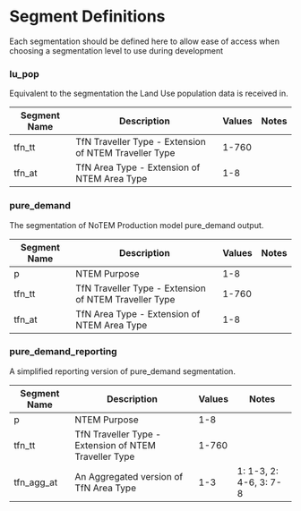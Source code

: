 # Segment Definitions

Each segmentation should be defined here to allow ease of access when choosing
a segmentation level to use during development

### lu_pop
Equivalent to the segmentation the Land Use population data is received in.

| Segment Name | Description                                           | Values | Notes |
|--------------|-------------------------------------------------------|--------|-------|
| tfn_tt       | TfN Traveller Type - Extension of NTEM Traveller Type | 1-760  |       |
| tfn_at       | TfN Area Type - Extension of NTEM Area Type           | 1-8    |       |


### pure_demand
The segmentation of NoTEM Production model pure_demand output.

| Segment Name | Description                                           | Values | Notes |
|--------------|-------------------------------------------------------|--------|-------|
| p            | NTEM Purpose                                          | 1-8    |       |
| tfn_tt       | TfN Traveller Type - Extension of NTEM Traveller Type | 1-760  |       |
| tfn_at       | TfN Area Type - Extension of NTEM Area Type           | 1-8    |       |


### pure_demand_reporting
A simplified reporting version of pure_demand segmentation.

| Segment Name | Description                                           | Values | Notes |
|--------------|-------------------------------------------------------|--------|-------|
| p            | NTEM Purpose                                          | 1-8    |       |
| tfn_tt       | TfN Traveller Type - Extension of NTEM Traveller Type | 1-760  |       |
| tfn_agg_at   | An Aggregated version of TfN Area Type   | 1-3    | 1: 1-3, 2: 4-6, 3: 7-8  |